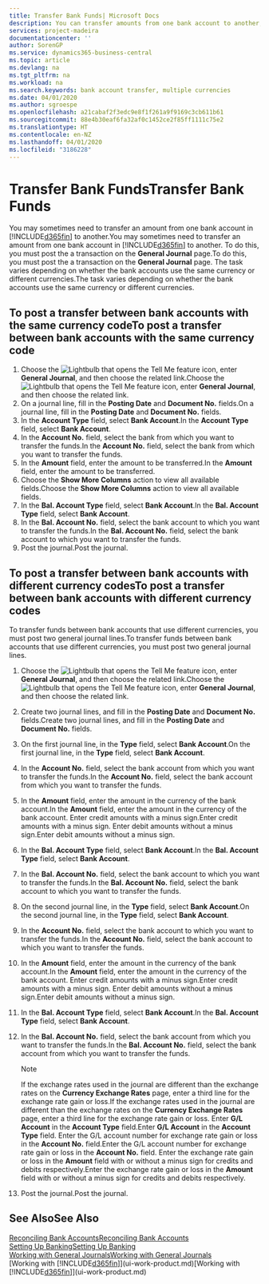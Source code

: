 ```yaml
---
title: Transfer Bank Funds| Microsoft Docs
description: You can transfer amounts from one bank account to another, including different currencies, by posting the transaction in the general journal.
services: project-madeira
documentationcenter: ''
author: SorenGP
ms.service: dynamics365-business-central
ms.topic: article
ms.devlang: na
ms.tgt_pltfrm: na
ms.workload: na
ms.search.keywords: bank account transfer, multiple currencies
ms.date: 04/01/2020
ms.author: sgroespe
ms.openlocfilehash: a21cabaf2f3edc9e8f1f261a9f9169c3cb611b61
ms.sourcegitcommit: 88e4b30eaf6fa32af0c1452ce2f85ff1111c75e2
ms.translationtype: HT
ms.contentlocale: en-NZ
ms.lasthandoff: 04/01/2020
ms.locfileid: "3186228"
---
```

# <a name="transfer-bank-funds"></a><span data-ttu-id="ef650-103">Transfer Bank Funds</span><span class="sxs-lookup"><span data-stu-id="ef650-103">Transfer Bank Funds</span></span>
<span data-ttu-id="ef650-104">You may sometimes need to transfer an amount from one bank account in [!INCLUDE[d365fin](includes/d365fin_md.md)] to another.</span><span class="sxs-lookup"><span data-stu-id="ef650-104">You may sometimes need to transfer an amount from one bank account in [!INCLUDE[d365fin](includes/d365fin_md.md)] to another.</span></span> <span data-ttu-id="ef650-105">To do this, you must post the a transaction on the **General Journal** page.</span><span class="sxs-lookup"><span data-stu-id="ef650-105">To do this, you must post the a transaction on the **General Journal** page.</span></span> <span data-ttu-id="ef650-106">The task varies depending on whether the bank accounts use the same currency or different currencies.</span><span class="sxs-lookup"><span data-stu-id="ef650-106">The task varies depending on whether the bank accounts use the same currency or different currencies.</span></span>

## <a name="to-post-a-transfer-between-bank-accounts-with-the-same-currency-code"></a><span data-ttu-id="ef650-107">To post a transfer between bank accounts with the same currency code</span><span class="sxs-lookup"><span data-stu-id="ef650-107">To post a transfer between bank accounts with the same currency code</span></span>
1. <span data-ttu-id="ef650-108">Choose the ![Lightbulb that opens the Tell Me feature](media/ui-search/search_small.png "Tell me what you want to do") icon, enter **General Journal**, and then choose the related link.</span><span class="sxs-lookup"><span data-stu-id="ef650-108">Choose the ![Lightbulb that opens the Tell Me feature](media/ui-search/search_small.png "Tell me what you want to do") icon, enter **General Journal**, and then choose the related link.</span></span>
2. <span data-ttu-id="ef650-109">On a journal line, fill in the **Posting Date** and **Document No.** fields.</span><span class="sxs-lookup"><span data-stu-id="ef650-109">On a journal line, fill in the **Posting Date** and **Document No.** fields.</span></span>
3. <span data-ttu-id="ef650-110">In the **Account Type** field, select **Bank Account**.</span><span class="sxs-lookup"><span data-stu-id="ef650-110">In the **Account Type** field, select **Bank Account**.</span></span>
4. <span data-ttu-id="ef650-111">In the **Account No.** field, select the bank from which you want to transfer the funds.</span><span class="sxs-lookup"><span data-stu-id="ef650-111">In the **Account No.** field, select the bank from which you want to transfer the funds.</span></span>
5. <span data-ttu-id="ef650-112">In the **Amount** field, enter the amount to be transferred.</span><span class="sxs-lookup"><span data-stu-id="ef650-112">In the **Amount** field, enter the amount to be transferred.</span></span>
6. <span data-ttu-id="ef650-113">Choose the **Show More Columns** action to view all available fields.</span><span class="sxs-lookup"><span data-stu-id="ef650-113">Choose the **Show More Columns** action to view all available fields.</span></span>
7. <span data-ttu-id="ef650-114">In the **Bal. Account Type** field, select **Bank Account**.</span><span class="sxs-lookup"><span data-stu-id="ef650-114">In the **Bal. Account Type** field, select **Bank Account**.</span></span>
8. <span data-ttu-id="ef650-115">In the **Bal. Account No.** field, select the bank account to which you want to transfer the funds.</span><span class="sxs-lookup"><span data-stu-id="ef650-115">In the **Bal. Account No.** field, select the bank account to which you want to transfer the funds.</span></span>
9. <span data-ttu-id="ef650-116">Post the journal.</span><span class="sxs-lookup"><span data-stu-id="ef650-116">Post the journal.</span></span>

## <a name="to-post-a-transfer-between-bank-accounts-with-different-currency-codes"></a><span data-ttu-id="ef650-117">To post a transfer between bank accounts with different currency codes</span><span class="sxs-lookup"><span data-stu-id="ef650-117">To post a transfer between bank accounts with different currency codes</span></span>
<span data-ttu-id="ef650-118">To transfer funds between bank accounts that use different currencies, you must post two general journal lines.</span><span class="sxs-lookup"><span data-stu-id="ef650-118">To transfer funds between bank accounts that use different currencies, you must post two general journal lines.</span></span>

1. <span data-ttu-id="ef650-119">Choose the ![Lightbulb that opens the Tell Me feature](media/ui-search/search_small.png "Tell me what you want to do") icon, enter **General Journal**, and then choose the related link.</span><span class="sxs-lookup"><span data-stu-id="ef650-119">Choose the ![Lightbulb that opens the Tell Me feature](media/ui-search/search_small.png "Tell me what you want to do") icon, enter **General Journal**, and then choose the related link.</span></span>
2. <span data-ttu-id="ef650-120">Create two journal lines, and fill in the **Posting Date** and **Document No.** fields.</span><span class="sxs-lookup"><span data-stu-id="ef650-120">Create two journal lines, and fill in the **Posting Date** and **Document No.** fields.</span></span>
3. <span data-ttu-id="ef650-121">On the first journal line, in the **Type** field, select **Bank Account**.</span><span class="sxs-lookup"><span data-stu-id="ef650-121">On the first journal line, in the **Type** field, select **Bank Account**.</span></span>
4. <span data-ttu-id="ef650-122">In the **Account No.** field, select the bank account from which you want to transfer the funds.</span><span class="sxs-lookup"><span data-stu-id="ef650-122">In the **Account No.** field, select the bank account from which you want to transfer the funds.</span></span>
5. <span data-ttu-id="ef650-123">In the **Amount** field, enter the amount in the currency of the bank account.</span><span class="sxs-lookup"><span data-stu-id="ef650-123">In the **Amount** field, enter the amount in the currency of the bank account.</span></span> <span data-ttu-id="ef650-124">Enter credit amounts with a minus sign.</span><span class="sxs-lookup"><span data-stu-id="ef650-124">Enter credit amounts with a minus sign.</span></span> <span data-ttu-id="ef650-125">Enter debit amounts without a minus sign.</span><span class="sxs-lookup"><span data-stu-id="ef650-125">Enter debit amounts without a minus sign.</span></span>
6. <span data-ttu-id="ef650-126">In the **Bal. Account Type** field, select **Bank Account**.</span><span class="sxs-lookup"><span data-stu-id="ef650-126">In the **Bal. Account Type** field, select **Bank Account**.</span></span>
7. <span data-ttu-id="ef650-127">In the **Bal. Account No.** field, select the bank account to which you want to transfer the funds.</span><span class="sxs-lookup"><span data-stu-id="ef650-127">In the **Bal. Account No.** field, select the bank account to which you want to transfer the funds.</span></span>
8. <span data-ttu-id="ef650-128">On the second journal line, in the **Type** field, select **Bank Account**.</span><span class="sxs-lookup"><span data-stu-id="ef650-128">On the second journal line, in the **Type** field, select **Bank Account**.</span></span>
9. <span data-ttu-id="ef650-129">In the **Account No.** field, select the bank account to which you want to transfer the funds.</span><span class="sxs-lookup"><span data-stu-id="ef650-129">In the **Account No.** field, select the bank account to which you want to transfer the funds.</span></span>
10. <span data-ttu-id="ef650-130">In the **Amount** field, enter the amount in the currency of the bank account.</span><span class="sxs-lookup"><span data-stu-id="ef650-130">In the **Amount** field, enter the amount in the currency of the bank account.</span></span> <span data-ttu-id="ef650-131">Enter credit amounts with a minus sign.</span><span class="sxs-lookup"><span data-stu-id="ef650-131">Enter credit amounts with a minus sign.</span></span> <span data-ttu-id="ef650-132">Enter debit amounts without a minus sign.</span><span class="sxs-lookup"><span data-stu-id="ef650-132">Enter debit amounts without a minus sign.</span></span>
11. <span data-ttu-id="ef650-133">In the **Bal. Account Type** field, select **Bank Account**.</span><span class="sxs-lookup"><span data-stu-id="ef650-133">In the **Bal. Account Type** field, select **Bank Account**.</span></span>  
12. <span data-ttu-id="ef650-134">In the **Bal. Account No.** field, select the bank account from which you want to transfer the funds.</span><span class="sxs-lookup"><span data-stu-id="ef650-134">In the **Bal. Account No.** field, select the bank account from which you want to transfer the funds.</span></span>

    > [!NOTE]  
    > <span data-ttu-id="ef650-135">If the exchange rates used in the journal are different than the exchange rates on the **Currency Exchange Rates** page, enter a third line for the exchange rate gain or loss.</span><span class="sxs-lookup"><span data-stu-id="ef650-135">If the exchange rates used in the journal are different than the exchange rates on the **Currency Exchange Rates** page, enter a third line for the exchange rate gain or loss.</span></span> <span data-ttu-id="ef650-136">Enter **G/L Account** in the **Account Type** field.</span><span class="sxs-lookup"><span data-stu-id="ef650-136">Enter **G/L Account** in the **Account Type** field.</span></span> <span data-ttu-id="ef650-137">Enter the G/L account number for exchange rate gain or loss in the **Account No.** field.</span><span class="sxs-lookup"><span data-stu-id="ef650-137">Enter the G/L account number for exchange rate gain or loss in the **Account No.** field.</span></span> <span data-ttu-id="ef650-138">Enter the exchange rate gain or loss in the **Amount** field with or without a minus sign for credits and debits respectively.</span><span class="sxs-lookup"><span data-stu-id="ef650-138">Enter the exchange rate gain or loss in the **Amount** field with or without a minus sign for credits and debits respectively.</span></span>
13. <span data-ttu-id="ef650-139">Post the journal.</span><span class="sxs-lookup"><span data-stu-id="ef650-139">Post the journal.</span></span>

## <a name="see-also"></a><span data-ttu-id="ef650-140">See Also</span><span class="sxs-lookup"><span data-stu-id="ef650-140">See Also</span></span>
[<span data-ttu-id="ef650-141">Reconciling Bank Accounts</span><span class="sxs-lookup"><span data-stu-id="ef650-141">Reconciling Bank Accounts</span></span>](bank-manage-bank-accounts.md)  
[<span data-ttu-id="ef650-142">Setting Up Banking</span><span class="sxs-lookup"><span data-stu-id="ef650-142">Setting Up Banking</span></span>](bank-setup-banking.md)  
[<span data-ttu-id="ef650-143">Working with General Journals</span><span class="sxs-lookup"><span data-stu-id="ef650-143">Working with General Journals</span></span>](ui-work-general-journals.md)  
<span data-ttu-id="ef650-144">[Working with [!INCLUDE[d365fin](includes/d365fin_md.md)]](ui-work-product.md)</span><span class="sxs-lookup"><span data-stu-id="ef650-144">[Working with [!INCLUDE[d365fin](includes/d365fin_md.md)]](ui-work-product.md)</span></span>
